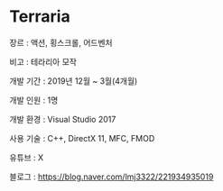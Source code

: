# Terraria

 
 
  
   장르
  : 액션, 횡스크롤, 어드벤처


  
   비고 :
  테라리아
  모작


  
 
 
  
  개발
  기간 : 2019년
  12월
  ~ 3월(4개월)


  
  개발
  인원 : 1명


  
  개발
  환경 : Visual Studio 2017


  
  사용
  기술 : C++, DirectX 11, MFC, FMOD


  
 
 
 
 
  
  유튜브
  : X


  
  블로그
  : https://blog.naver.com/lmj3322/221934935019


  
 

